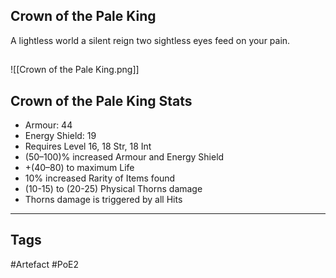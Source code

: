 ## Crown of the Pale King
A lightless world
a silent reign
two sightless eyes
feed on your pain.
##
![[Crown of the Pale King.png]]
## Crown of the Pale King Stats
- Armour: 44
- Energy Shield: 19
- Requires Level 16, 18 Str, 18 Int
- (50–100)% increased Armour and Energy Shield
- +(40–80) to maximum Life
- 10% increased Rarity of Items found
- (10-15) to (20-25) Physical Thorns damage
- Thorns damage is triggered by all Hits


---
## Tags
#Artefact
#PoE2